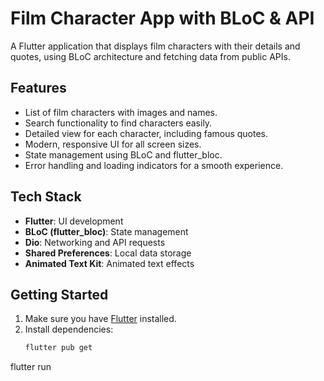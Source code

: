 # Film Character App with BLoC & API

A Flutter application that displays film characters with their details and quotes, using BLoC architecture and fetching data from public APIs.

## Features

- List of film characters with images and names.
- Search functionality to find characters easily.
- Detailed view for each character, including famous quotes.
- Modern, responsive UI for all screen sizes.
- State management using BLoC and flutter_bloc.
- Error handling and loading indicators for a smooth experience.

## Tech Stack

- **Flutter**: UI development
- **BLoC (flutter_bloc)**: State management
- **Dio**: Networking and API requests
- **Shared Preferences**: Local data storage
- **Animated Text Kit**: Animated text effects

## Getting Started

1. Make sure you have [Flutter](https://docs.flutter.dev/get-started/install) installed.
2. Install dependencies:
   ```sh
   flutter pub get

flutter run